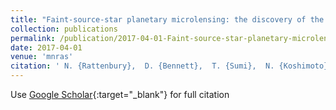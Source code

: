 ```yaml
---
title: "Faint-source-star planetary microlensing: the discovery of the cold gas-giant planet OGLE-2014-BLG-0676Lb"
collection: publications
permalink: /publication/2017-04-01-Faint-source-star-planetary-microlensing-the-discovery-of-the-cold-gas-giant-planet-OGLE-2014-BLG-0676Lb
date: 2017-04-01
venue: 'mnras'
citation: ' N. {Rattenbury},  D. {Bennett},  T. {Sumi},  N. {Koshimoto},  I. {Bond},  A. {Udalski},  Y. {Shvartzvald},  D. {Maoz},  U. {J{\o}rgensen},  M. {Dominik},  R. {Street},  Y. {Tsapras},  F. {Abe},  Y. {Asakura},  R. {Barry},  A. {Bhattacharya},  M. {Donachie},  P. {Evans},  M. {Freeman},  A. {Fukui},  Y. {Hirao},  Y. {Itow},  M. {Li},  C. {Ling},  K. {Masuda},  Y. {Matsubara},  Y. {Muraki},  M. {Nagakane},  K. {Ohnishi},  H. {Oyokawa},  To. {Saito},  A. {Sharan},  D. {Sullivan},  D. {Suzuki},  P. {Tristram},  A. {Yonehara},  R. {Poleski},  J. {Skowron},  P. {Mr{\&apos;o}z},  M. {Szyma{\&apos;n}ski},  I. {Soszy{\&apos;n}ski},  P. {Pietrukowicz},  S. {Koz{\l}owski},  K. {Ulaczyk},  {\L}. {Wyrzykowski},  M. {Friedmann},  S. {Kaspi},  K. {Alsubai},  P. {Browne},  J. {Andersen},  V. {Bozza},  S. {Calchi Novati},  Y. {Damerdji},  C. {Diehl},  S. {Dreizler},  A. {Elyiv},  E. {Giannini},  S. {Hardis},  K. {Harps{\o}e},  T. {Hinse},  C. {Liebig},  M. {Hundertmark},  D. {Juncher},  N. {Kains},  E. {Kerins},  H. {Korhonen},  L. {Mancini},  R. {Martin},  M. {Mathiasen},  M. {Rabus},  S. {Rahvar},  G. {Scarpetta},  J. {Skottfelt},  C. {Snodgrass},  J. {Surdej},  J. {Taylor},  J. {Tregloan-Reed},  C. {Vilela},  J. {Wambsganss},  A. {Williams},  G. {D&apos;Ago},  E. {Bachelet},  D. {Bramich},  R. {Figuera Jaimes},  K. {Horne},  J. {Menzies},  R. {Schmidt},  I. {Steele}, &quot;Faint-source-star planetary microlensing: the discovery of the cold gas-giant planet OGLE-2014-BLG-0676Lb.&quot; mnras, 2017.'
---
```

Use [Google Scholar](https://scholar.google.com/scholar?q=Faint+source+star+planetary+microlensing:+the+discovery+of+the+cold+gas+giant+planet+OGLE+2014+BLG+0676Lb){:target="_blank"} for full citation